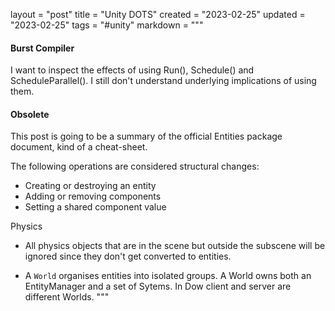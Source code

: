 layout = "post"
title = "Unity DOTS"
created = "2023-02-25"
updated = "2023-02-25"
tags = "#unity"
markdown = """
#### Burst Compiler
I want to inspect the effects of using Run(), Schedule() and ScheduleParallel(). I still don't understand underlying implications of using them.

#### Obsolete
This post is going to be a summary of the official Entities package document,
kind of a cheat-sheet.

The following operations are considered structural changes:
* Creating or destroying an entity
* Adding or removing components
* Setting a shared component value

Physics
* All physics objects that are in the scene but outside the subscene will be
ignored since they don't get converted to entities.

* A ```World``` organises entities into isolated groups. A World owns both an
EntityManager and a set of Sytems. In Dow client and server are different
Worlds.
"""